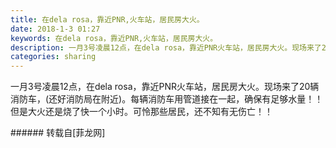 ```yaml
---
title: 在dela rosa，靠近PNR,火车站，居民房大火。
date: 2018-1-3 01:27
keywords: 在dela rosa，靠近PNR,火车站，居民房大火。
description: 一月3号凌晨12点，在dela rosa，靠近PNR火车站，居民房大火。现场来了20辆消防车，(还好消防局在附近)。每辆消防车用管道接在一起，确保有足够水量！！但是大火还是烧了快一个小时。可怜那些居民，还不知有无伤亡！！
categories: sharing
---
```

<td class="t_f" id="postmessage_1071307">

一月3号凌晨12点，在dela rosa，靠近PNR火车站，居民房大火。现场来了20辆消防车，(还好消防局在附近)。每辆消防车用管道接在一起，确保有足够水量！！但是大火还是烧了快一个小时。可怜那些居民，还不知有无伤亡！！<br/>
<img alt="" border="0" class="zoom" data-cf-modified-ca8ba665c2be1fa01bce3e93-="" file="http://www.flw.ph/data/appbyme/upload/image/201801/03/E16tXtKsaicM.jpg" id="aimg_RYGyh" lazyloadthumb="1" onclick="" onmouseover="" src="http://www.flw.ph/data/appbyme/upload/image/201801/03/E16tXtKsaicM.jpg"/><br/>
<img alt="" border="0" class="zoom" data-cf-modified-ca8ba665c2be1fa01bce3e93-="" file="http://www.flw.ph/data/appbyme/upload/image/201801/03/lG3XTJ0XGQ9y.jpg" id="aimg_piK8b" lazyloadthumb="1" onclick="" onmouseover="" src="http://www.flw.ph/data/appbyme/upload/image/201801/03/lG3XTJ0XGQ9y.jpg"/><br/>
<img alt="" border="0" class="zoom" data-cf-modified-ca8ba665c2be1fa01bce3e93-="" file="http://www.flw.ph/data/appbyme/upload/image/201801/03/UiY1M48mSCo3.jpg" id="aimg_a3hS8" lazyloadthumb="1" onclick="" onmouseover="" src="http://www.flw.ph/data/appbyme/upload/image/201801/03/UiY1M48mSCo3.jpg"/><br/>
<img alt="" border="0" class="zoom" data-cf-modified-ca8ba665c2be1fa01bce3e93-="" file="http://www.flw.ph/data/appbyme/upload/image/201801/03/YhnDI6LJDAhQ.jpg" id="aimg_tb74H" lazyloadthumb="1" onclick="" onmouseover="" src="http://www.flw.ph/data/appbyme/upload/image/201801/03/YhnDI6LJDAhQ.jpg"/><br/>
<img alt="" border="0" class="zoom" data-cf-modified-ca8ba665c2be1fa01bce3e93-="" file="http://www.flw.ph/data/appbyme/upload/image/201801/03/QZH0ZxDMwAKj.jpg" id="aimg_A2NQO" lazyloadthumb="1" onclick="" onmouseover="" src="http://www.flw.ph/data/appbyme/upload/image/201801/03/QZH0ZxDMwAKj.jpg"/><br/>
</td>
###### 转载自[菲龙网]